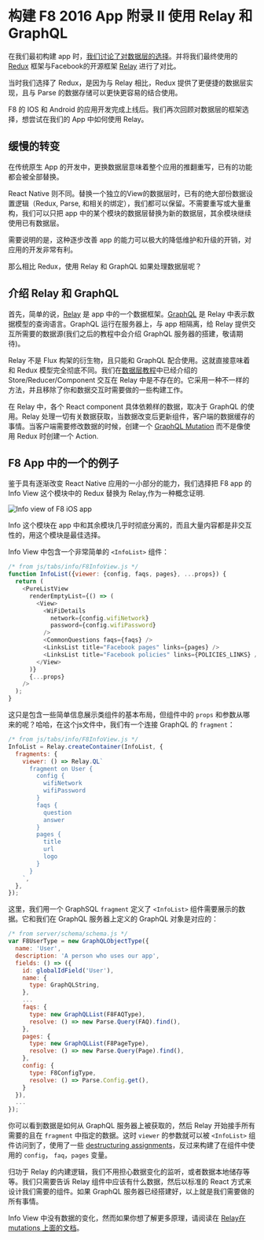 # 构建 F8 2016 App 附录 II 使用 Relay 和 GraphQL

在我们最初构建 app 时，[我们讨论了对数据层的选择](http://makeitopen.com/tutorials/building-the-f8-app/planning/#data-access-with-react-native)。并将我们最终使用的 [Redux](https://github.com/rackt/redux) 框架与Facebook的开源框架 [Relay](https://facebook.github.io/relay/) 进行了对比。

当时我们选择了 Redux，是因为与 Relay 相比，Redux 提供了更便捷的数据层实现，且与 Parse 的数据存储可以更快更容易的结合使用。

F8 的 IOS 和 Android 的应用开发完成上线后。我们再次回顾对数据层的框架选择，想尝试在我们的 App 中如何使用 Relay。

## 缓慢的转变

在传统原生 App 的开发中，更换数据层意味着整个应用的推翻重写，已有的功能都会被全部替换。

React Native 则不同。替换一个独立的View的数据层时，已有的绝大部份数据设置逻辑（Redux, Parse, 和相关的绑定），我们都可以保留。不需要重写或大量重构，我们可以只把 app 中的某个模块的数据层替换为新的数据层，其余模块继续使用已有数据层。

需要说明的是，这种逐步改善 app 的能力可以极大的降低维护和升级的开销，对应用的开发非常有利。

那么相比 Redux，使用 Relay 和 GraphQL 如果处理数据层呢？

## 介绍 Relay 和 GraphQL

首先，简单的说，[Relay](https://facebook.github.io/relay/) 是 app 中的一个数据框架。[GraphQL](http://graphql.org/) 是 Relay 中表示数据模型的查询语言。GraphQL 运行在服务器上，与 app 相隔离，给 Relay 提供交互所需要的数据源(我们之后的教程中会介绍 GraphQL 服务器的搭建，敬请期待)。

Relay 不是 Flux 构架的衍生物，且只能和 GraphQL 配合使用。这就直接意味着和 Redux 模型完全彻底不同。我们在[数据层教程](http://makeitopen.com/tutorials/building-the-f8-app/data/)中已经介绍的 Store/Reducer/Component 交互在 Relay 中是不存在的。它采用一种不一样的方法，并且移除了你和数据交互时需要做的一些构建工作。

在 Relay 中，各个 React component 具体依赖样的数据，取决于 GraphQL 的使用。Relay 处理一切有关数据获取，当数据改变后更新组件，客户端的数据缓存的事情。当客户端需要修改数据的时候，创建一个 [GraphQL Mutation](https://facebook.github.io/relay/docs/guides-mutations.html#content) 而不是像使用 Redux 时创建一个 Action.

## F8 App 中的一个的例子

鉴于具有逐渐改变 React Native 应用的一小部分的能力，我们选择把 F8 app 的 Info View 这个模块中的 Redux 替换为 Relay,作为一种概念证明.

![Info view of F8 iOS app](http://makeitopen.com/static/images/info_view.png)

Info 这个模块在 app 中和其余模块几乎时彻底分离的，而且大量内容都是非交互性的，用这个模块是最佳选择。

Info View 中包含一个非常简单的 `<InfoList>` 组件：
```javascript
/* from js/tabs/info/F8InfoView.js */
function InfoList({viewer: {config, faqs, pages}, ...props}) {
  return (
    <PureListView
      renderEmptyList={() => (
        <View>
          <WiFiDetails
            network={config.wifiNetwork}
            password={config.wifiPassword}
          />
          <CommonQuestions faqs={faqs} />
          <LinksList title="Facebook pages" links={pages} />
          <LinksList title="Facebook policies" links={POLICIES_LINKS} />
        </View>
      )}
      {...props}
    />
  );
}
```

这只是包含一些简单信息展示类组件的基本布局，但组件中的 `props` 和参数从哪来的呢？哈哈，在这个js文件中，我们有一个连接 GraphQL 的 `fragment`：

```javascript
/* from js/tabs/info/F8InfoView.js */
InfoList = Relay.createContainer(InfoList, {
  fragments: {
    viewer: () => Relay.QL`
      fragment on User {
        config {
          wifiNetwork
          wifiPassword
        }
        faqs {
          question
          answer
        }
        pages {
          title
          url
          logo
        }
      }
    `,
  },
});
```

这里，我们用一个 GraphSQL `fragment` 定义了 `<InfoList>` 组件需要展示的数据。它和我们在 GraphQL 服务器上定义的 GraphQL 对象是对应的：

```javascript
/* from server/schema/schema.js */
var F8UserType = new GraphQLObjectType({
  name: 'User',
  description: 'A person who uses our app',
  fields: () => ({
    id: globalIdField('User'),
    name: {
      type: GraphQLString,
    },
    ...
    faqs: {
      type: new GraphQLList(F8FAQType),
      resolve: () => new Parse.Query(FAQ).find(),
    },
    pages: {
      type: new GraphQLList(F8PageType),
      resolve: () => new Parse.Query(Page).find(),
    },
    config: {
      type: F8ConfigType,
      resolve: () => Parse.Config.get(),
    }
  }),
  ...
});
```

你可以看到数据是如何从 GraphQL 服务器上被获取的，然后 Relay 开始接手所有需要的且在 `fragment` 中指定的数据。这时 `viewer` 的参数就可以被 `<InfoList>` 组件访问到了，使用了一些 [destructuring assignments](https://developer.mozilla.org/en-US/docs/Web/JavaScript/Reference/Operators/Destructuring_assignment)，反过来构建了在组件中使用的 `config`， `faq`，`pages` 变量。

归功于 Relay 的内建逻辑，我们不用担心数据变化的监听，或者数据本地储存等等。我们只需要告诉 Relay 组件中应该有什么数据，然后以标准的 React 方式来设计我们需要的组件。如果 GraphQL 服务器已经搭建好，以上就是我们需要做的所有事情。

Info View 中没有数据的变化，然而如果你想了解更多原理，请阅读在 [Relay在 mutations 上面的文档](https://facebook.github.io/relay/docs/guides-mutations.html#content)。




